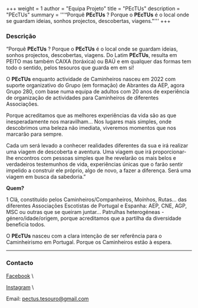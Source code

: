 +++
weight = 1
author = "Equipa Projeto"
title = "PEcTUs"
description = "PEcTUs"
summary = '''“Porquê **PEcTUs** ? Porque o **PEcTUs** é o local onde se guardam ideias, sonhos projectos, descobertas, viagens."'''
+++

### Descrição

“Porquê **PEcTUs** ? Porque o **PEcTUs** é o local onde se guardam ideias, sonhos
projectos, descobertas, viagens.
Do Latim **PEcTUs**, resulta em PEITO mas também CAIXA (toráxica) ou BAÚ e em qualquer das formas tem todo o sentido, pelos tesouros que guarda em em si!

O **PEcTUs** enquanto actividade de Caminheiros nasceu em 2022 com suporte organizativo do Grupo (em formação) de Abrantes da AEP, agora Grupo 280, com base numa equipa de adultos com 20 anos de experiência de organização de actividades para Caminheiros de diferentes Associações.

Porque acreditamos que as melhores experiências da vida são as que inesperadamente nos maravilham... Nos lugares mais simples, onde descobrimos uma beleza não imediata, viveremos momentos que nos marcarão para sempre.

Cada um será levado a conhecer realidades diferentes da sua e irá realizar uma viagem de descoberta e aventura. Uma viagem que irá proporcionar-lhe encontros com pessoas simples que lhe revelarão os mais belos e verdadeiros testemunhos de vida, experiências únicas que o farão sentir impelido a construir ele próprio, algo de novo, a fazer a diferença. Será uma viagem em busca da sabedoria.”

**Quem?**

1 Clã, constituído pelos Caminheiros/Companheiros, Moínhos, Rutas... das diferentes Associações Escotistas de Portugal e Espanha: AEP, CNE, AGP, MSC ou outras que se queiram juntar…
Patrulhas heterogéneas - género/idade/origem, porque acreditamos que a partilha da diversidade beneficia todos.

O **PEcTUs** nasceu com a clara intenção de ser referência para o Caminheirismo em Portugal.
Porque os Caminheiros estão à espera.

---

### Contacto

[Facebook](https://www.facebook.com/p/Pectus-100083533202134/?paipv=0&eav=AfY-kJuop3MkUOcpqmfrDSzIlN85EUIVkV2Q3fA-e7hZ90TslZeDxBDmO2eTv6H8OfQ&_rdr)  \

[Instagram](https://www.instagram.com/pectus.tesouro?utm_source=ig_web_button_share_sheet&igsh=ZDNlZDc0MzIxNw== ) \

Email: pectus.tesouro@gmail.com


